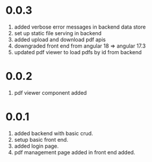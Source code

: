# 0.0.3

1. added verbose error messages in backend data store
2. set up static file serving in backend
3. added upload and download pdf apis
4. downgraded front end from angular 18 => angular 17.3
5. updated pdf viewer to load pdfs by id from backend

# 0.0.2

1. pdf viewer component added

# 0.0.1

1. added backend with basic crud.
2. setup basic front end.
3. added login page.
4. pdf management page added in front end added.